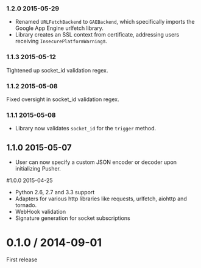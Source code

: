 ### 1.2.0 2015-05-29

* Renamed `URLFetchBackend` to `GAEBackend`, which specifically imports the Google App Engine urlfetch library. 
* Library creates an SSL context from certificate, addressing users receiving `InsecurePlatformWarning`s.

### 1.1.3 2015-05-12

Tightened up socket_id validation regex.

### 1.1.2 2015-05-08

Fixed oversight in socket_id validation regex.

### 1.1.1 2015-05-08

* Library now validates `socket_id` for the `trigger` method.

## 1.1.0 2015-05-07

* User can now specify a custom JSON encoder or decoder upon initializing Pusher.

#1.0.0 2015-04-25

* Python 2.6, 2.7 and 3.3 support
* Adapters for various http libraries like requests, urlfetch, aiohttp and
  tornado.
* WebHook validation
* Signature generation for socket subscriptions

0.1.0 / 2014-09-01
==================

First release
